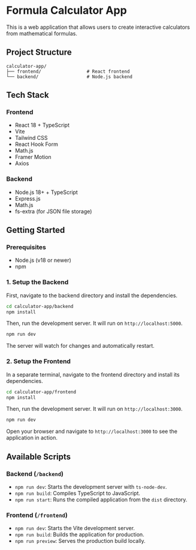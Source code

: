 # Formula Calculator App

This is a web application that allows users to create interactive calculators from mathematical formulas.

## Project Structure

```
calculator-app/
├── frontend/                 # React frontend
└── backend/                  # Node.js backend
```

## Tech Stack

### Frontend
- React 18 + TypeScript
- Vite
- Tailwind CSS
- React Hook Form
- Math.js
- Framer Motion
- Axios

### Backend
- Node.js 18+ + TypeScript
- Express.js
- Math.js
- fs-extra (for JSON file storage)

## Getting Started

### Prerequisites

- Node.js (v18 or newer)
- npm

### 1. Setup the Backend

First, navigate to the backend directory and install the dependencies.

```bash
cd calculator-app/backend
npm install
```

Then, run the development server. It will run on `http://localhost:5000`.

```bash
npm run dev
```

The server will watch for changes and automatically restart.

### 2. Setup the Frontend

In a separate terminal, navigate to the frontend directory and install its dependencies.

```bash
cd calculator-app/frontend
npm install
```

Then, run the development server. It will run on `http://localhost:3000`.

```bash
npm run dev
```

Open your browser and navigate to `http://localhost:3000` to see the application in action.

## Available Scripts

### Backend (`/backend`)
- `npm run dev`: Starts the development server with `ts-node-dev`.
- `npm run build`: Compiles TypeScript to JavaScript.
- `npm run start`: Runs the compiled application from the `dist` directory.

### Frontend (`/frontend`)
- `npm run dev`: Starts the Vite development server.
- `npm run build`: Builds the application for production.
- `npm run preview`: Serves the production build locally.
